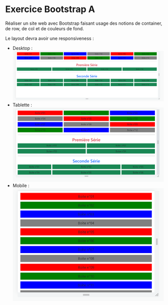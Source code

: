 # Exercice Bootstrap A
 
Réaliser un site web avec Bootstrap faisant usage des notions de container, de row, de col et de couleurs de fond. 
 
Le layout devra avoir une responsiveness :
- Desktop :
![Exemple desktop](./example_resultat/desktop.png)
- Tablette :
![Exemple tablette](./example_resultat/tablette.png)
- Mobile :
![Exemple mobile](./example_resultat/mobile.png)